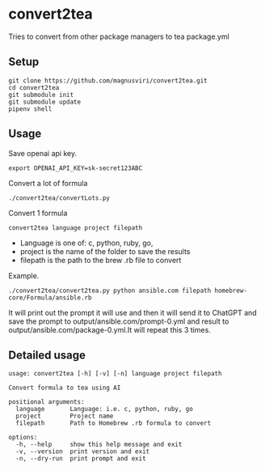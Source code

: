 # convert2tea

Tries to convert from other package managers to tea package.yml

## Setup

	git clone https://github.com/magnusviri/convert2tea.git
	cd convert2tea
    git submodule init
    git submodule update
	pipenv shell

## Usage

Save openai api key.

	export OPENAI_API_KEY=sk-secret123ABC

Convert a lot of formula

	./convert2tea/convertLots.py

Convert 1 formula

	convert2tea language project filepath

- Language is one of: c, python, ruby, go, 
- project is the name of the folder to save the results
- filepath is the path to the brew .rb file to convert

Example.

	./convert2tea/convert2tea.py python ansible.com filepath homebrew-core/Formula/ansible.rb

It will print out the prompt it will use and then it will send it to ChatGPT and save the prompt to output/ansible.com/prompt-0.yml and result to output/ansible.com/package-0.yml.It will repeat this 3 times.

## Detailed usage

```
usage: convert2tea [-h] [-v] [-n] language project filepath

Convert formula to tea using AI

positional arguments:
  language       Language: i.e. c, python, ruby, go
  project        Project name
  filepath       Path to Homebrew .rb formula to convert

options:
  -h, --help     show this help message and exit
  -v, --version  print version and exit
  -n, --dry-run  print prompt and exit
```